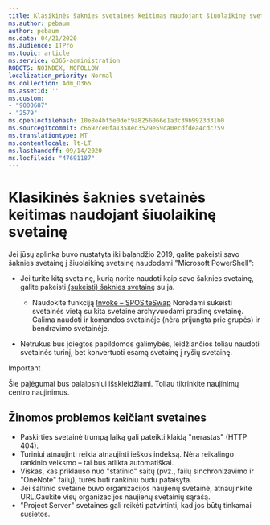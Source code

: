 ```yaml
---
title: Klasikinės šaknies svetainės keitimas naudojant šiuolaikinę svetainę
ms.author: pebaum
author: pebaum
ms.date: 04/21/2020
ms.audience: ITPro
ms.topic: article
ms.service: o365-administration
ROBOTS: NOINDEX, NOFOLLOW
localization_priority: Normal
ms.collection: Adm_O365
ms.assetid: ''
ms.custom:
- "9000687"
- "2579"
ms.openlocfilehash: 10e8e4bf5e0def9a8256066e1a3c39b9923d31b0
ms.sourcegitcommit: c6692ce0fa1358ec3529e59ca0ecdfdea4cdc759
ms.translationtype: MT
ms.contentlocale: lt-LT
ms.lasthandoff: 09/14/2020
ms.locfileid: "47691187"
---
```

# <a name="swap-your-classic-root-site-with-a-modern-site"></a>Klasikinės šaknies svetainės keitimas naudojant šiuolaikinę svetainę

Jei jūsų aplinka buvo nustatyta iki balandžio 2019, galite pakeisti savo šaknies svetainę į šiuolaikinę svetainę naudodami "Microsoft PowerShell":

- Jei turite kitą svetainę, kurią norite naudoti kaip savo šaknies svetainę, galite pakeisti [(sukeisti) šaknies svetainę](https://docs.microsoft.com/sharepoint/modern-root-site) su ja. 
    - Naudokite funkciją [Invoke – SPOSiteSwap](https://docs.microsoft.com/powershell/module/sharepoint-online/invoke-spositeswap?view=sharepoint-ps) Norėdami sukeisti svetainės vietą su kita svetaine archyvuodami pradinę svetainę. Galima naudoti ir komandos svetainėje (nėra prijungta prie grupės) ir bendravimo svetainėje. 

- Netrukus bus įdiegtos papildomos galimybės, leidžiančios toliau naudoti svetainės turinį, bet konvertuoti esamą svetainę į ryšių svetainę. 
>[!Important]
>Šie pajėgumai bus palaipsniui išskleidžiami. Toliau tikrinkite naujinimų centro naujinimus. 

## <a name="known-issues-with-swapping-sites"></a>Žinomos problemos keičiant svetaines

- Paskirties svetainė trumpą laiką gali pateikti klaidą "nerastas" (HTTP 404).
- Turiniui atnaujinti reikia atnaujinti ieškos indeksą. Nėra reikalingo rankinio veiksmo – tai bus atlikta automatiškai.
- Viskas, kas priklauso nuo "statinio" saitų (pvz., failų sinchronizavimo ir "OneNote" failų), turės būti rankiniu būdu pataisyta.
- Jei šaltinio svetainė buvo organizacijos naujienų svetainė, atnaujinkite URL.Gaukite visų organizacijos naujienų svetainių sąrašą.
- "Project Server" svetaines gali reikėti patvirtinti, kad jos būtų tinkamai susietos.
